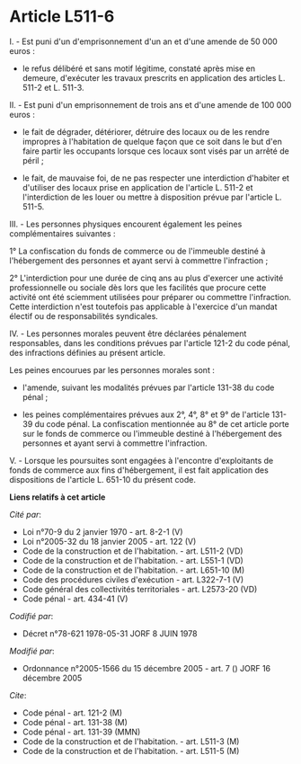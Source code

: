 # Article L511-6

I. - Est puni d'un d'emprisonnement d'un an et d'une amende de 50 000 euros :

- le refus délibéré et sans motif légitime, constaté après mise en demeure, d'exécuter les travaux prescrits en application
des articles L. 511-2 et L. 511-3.

II. - Est puni d'un emprisonnement de trois ans et d'une amende de 100 000 euros :

- le fait de dégrader, détériorer, détruire des locaux ou de les rendre impropres à l'habitation de quelque façon que ce soit
dans le but d'en faire partir les occupants lorsque ces locaux sont visés par un arrêté de péril ;

- le fait, de mauvaise foi, de ne pas respecter une interdiction d'habiter et d'utiliser des locaux prise en application de
l'article L. 511-2 et l'interdiction de les louer ou mettre à disposition prévue par l'article L. 511-5.

III. - Les personnes physiques encourent également les peines complémentaires suivantes :

1° La confiscation du fonds de commerce ou de l'immeuble destiné à l'hébergement des personnes et ayant servi à commettre
l'infraction ;

2° L'interdiction pour une durée de cinq ans au plus d'exercer une activité professionnelle ou sociale dès lors que les
facilités que procure cette activité ont été sciemment utilisées pour préparer ou commettre l'infraction. Cette interdiction
n'est toutefois pas applicable à l'exercice d'un mandat électif ou de responsabilités syndicales.

IV. - Les personnes morales peuvent être déclarées pénalement responsables, dans les conditions prévues par l'article 121-2
du code pénal, des infractions définies au présent article.

Les peines encourues par les personnes morales sont :

- l'amende, suivant les modalités prévues par l'article 131-38 du code pénal ;

- les peines complémentaires prévues aux 2°, 4°, 8° et 9° de l'article 131-39 du code pénal. La confiscation mentionnée au 8°
de cet article porte sur le fonds de commerce ou l'immeuble destiné à l'hébergement des personnes et ayant servi à commettre
l'infraction.

V. - Lorsque les poursuites sont engagées à l'encontre d'exploitants de fonds de commerce aux fins d'hébergement, il est fait
application des dispositions de l'article L. 651-10 du présent code.

**Liens relatifs à cet article**

_Cité par_:

  - Loi n°70-9 du 2 janvier 1970 - art. 8-2-1 (V)
  - Loi n°2005-32 du 18 janvier 2005 - art. 122 (V)
  - Code de la construction et de l'habitation. - art. L511-2 (VD)
  - Code de la construction et de l'habitation. - art. L551-1 (VD)
  - Code de la construction et de l'habitation. - art. L651-10 (M)
  - Code des procédures civiles d'exécution - art. L322-7-1 (V)
  - Code général des collectivités territoriales - art. L2573-20 (VD)
  - Code pénal - art. 434-41 (V)

_Codifié par_:

  - Décret n°78-621 1978-05-31 JORF 8 JUIN 1978

_Modifié par_:

  - Ordonnance n°2005-1566 du 15 décembre 2005 - art. 7 () JORF 16 décembre 2005

_Cite_:

  - Code pénal - art. 121-2 (M)
  - Code pénal - art. 131-38 (M)
  - Code pénal - art. 131-39 (MMN)
  - Code de la construction et de l'habitation. - art. L511-3 (M)
  - Code de la construction et de l'habitation. - art. L511-5 (M)
